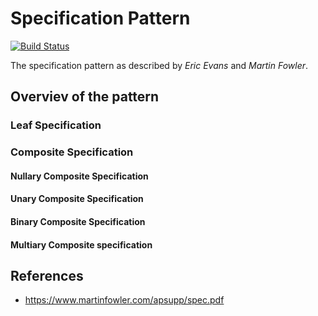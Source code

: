 # Specification Pattern

[![Build Status](https://travis-ci.org/uetoyo/specification-pattern.svg?branch=master)](https://travis-ci.org/uetoyo/specification-pattern)

The specification pattern as described by *Eric Evans* and *Martin Fowler*.

## Overviev of the pattern

### Leaf Specification

### Composite Specification

#### Nullary Composite Specification

#### Unary Composite Specification

#### Binary Composite Specification

#### Multiary Composite specification

## References

+ https://www.martinfowler.com/apsupp/spec.pdf
